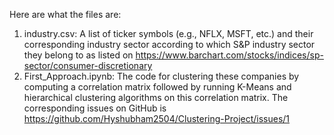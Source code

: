 Here are what the files are:
1. industry.csv: A list of ticker symbols (e.g., NFLX, MSFT, etc.) and their corresponding industry sector according to which S&P industry sector they belong to as listed on https://www.barchart.com/stocks/indices/sp-sector/consumer-discretionary
3. First_Approach.ipynb: The code for clustering these companies by computing a correlation matrix followed by running K-Means and hierarchical clustering algorithms on this correlation matrix. The corresponding issues on GitHub is https://github.com/Hyshubham2504/Clustering-Project/issues/1
